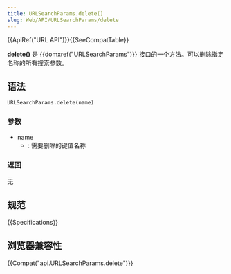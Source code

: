 ```yaml
---
title: URLSearchParams.delete()
slug: Web/API/URLSearchParams/delete
---
```

{{ApiRef("URL API")}}{{SeeCompatTable}}

**delete()** 是 {{domxref("URLSearchParams")}} 接口的一个方法。可以删除指定名称的所有搜索参数。

## 语法

```plain
URLSearchParams.delete(name)
```

### 参数

- name
  - : 需要删除的键值名称

### 返回

无

## 规范

{{Specifications}}

## 浏览器兼容性

{{Compat("api.URLSearchParams.delete")}}
